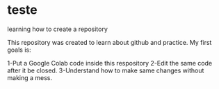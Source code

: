 # teste
learning how to create a repository

This repository was created to learn about github and practice.
My first goals is:

1-Put a Google Colab code inside this respository
2-Edit the same code after it be closed.
3-Understand how to make same changes without making a mess.
